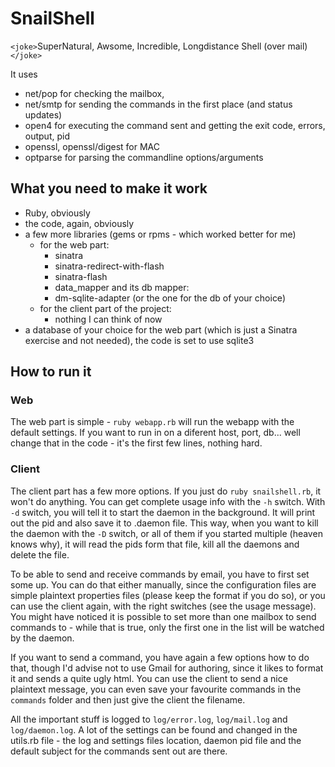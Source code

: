 SnailShell
==========
`<joke>`SuperNatural, Awsome, Incredible, Longdistance Shell (over
mail)`</joke>`

It uses 
- net/pop for checking the mailbox,
- net/smtp for sending the commands in the first place (and status updates)
- open4 for executing the command sent and getting the exit code, errors, output, pid
- openssl, openssl/digest for MAC
- optparse for parsing the commandline options/arguments

What you need to make it work
-----------------------------
- Ruby, obviously
- the code, again, obviously
- a few more libraries (gems or rpms - which worked better for me)
  - for the web part:
    - sinatra
    - sinatra-redirect-with-flash
    - sinatra-flash
    - data\_mapper and its db mapper:
    - dm-sqlite-adapter (or the one for the db of your choice)
  - for the client part of the project:
    - nothing I can think of now
- a database of your choice for the web part (which is just a Sinatra exercise
  and not needed), the code is set to use sqlite3

How to run it
-------------
### Web
The web part is simple - `ruby webapp.rb` will run the webapp with the default settings. 
If you want to run in on a diferent host, port, db... well change that in the code - it's 
the first few lines, nothing hard.

### Client
The client part has a few more options. If you just do `ruby snailshell.rb`, it won't do 
anything. You can get complete usage info with the `-h` switch. With `-d` switch, you will 
tell it to start the daemon in the background. It will print out the pid and also save it 
to .daemon file. This way, when you want to kill the daemon with the `-D` switch, or all 
of them if you started multiple (heaven knows why), it will read the pids form that file, 
kill all the daemons and delete the file.

To be able to send and receive commands by email, you have to first set some up.
You can do that either manually, since the configuration files are simple plaintext 
properties files (please keep the format if you do so), or you can use the client again, 
with the right switches (see the usage message). You might have noticed it is possible to 
set more than one mailbox to send commands to - while that is true, only the first one in 
the list will be watched by the daemon.

If you want to send a command, you have again a few options how to do that, though I'd 
advise not to use Gmail for authoring, since it likes to format it and sends a quite ugly 
html. You can use the client to send a nice plaintext message, you can even save
your favourite commands in the `commands` folder and then just give the client
the filename.

All the important stuff is logged to `log/error.log`, `log/mail.log` and `log/daemon.log`.
A lot of the settings can be found and changed in the utils.rb file - the log and 
settings files location, daemon pid file and the default subject for the commands sent 
out are there.
